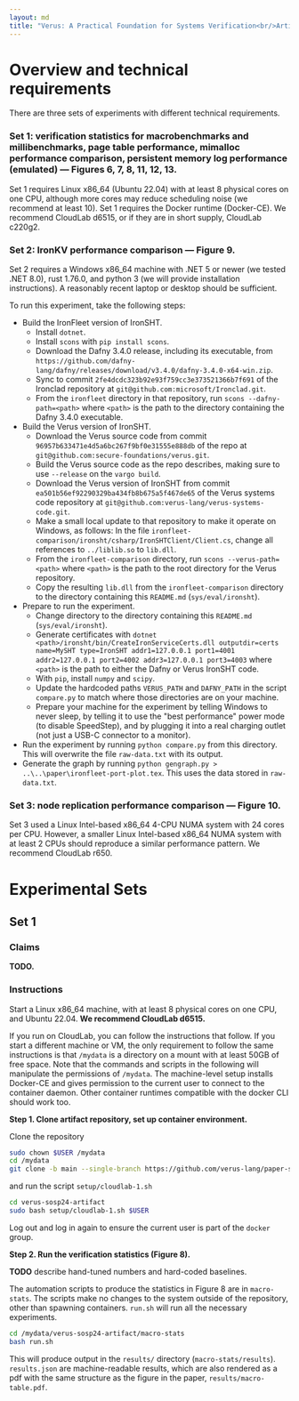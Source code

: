 ```yaml
---
layout: md
title: "Verus: A Practical Foundation for Systems Verification<br/>Artifact Guide"
---
```


# Overview and technical requirements

There are three sets of experiments with different technical requirements.

### Set 1: verification statistics for macrobenchmarks and millibenchmarks, page table performance, mimalloc performance comparison, persistent memory log performance (emulated) — Figures 6, 7, 8, 11, 12, 13.

Set 1 requires Linux x86_64 (Ubuntu 22.04) with at least 8 physical cores on one CPU, although more cores may reduce scheduling noise (we recommend at least 10). Set 1 requires the Docker runtime (Docker-CE). We recommend CloudLab d6515, or if they are in short supply, CloudLab c220g2.

### Set 2: IronKV performance comparison — Figure 9.

Set 2 requires a Windows x86_64 machine with .NET 5 or newer (we tested .NET 8.0), rust 1.76.0, and python 3 (we will provide installation instructions). A reasonably recent laptop or desktop should be sufficient.

To run this experiment, take the following steps:

* Build the IronFleet version of IronSHT.
    * Install `dotnet`.
    * Install `scons` with `pip install scons`.
    * Download the Dafny 3.4.0 release, including its executable, from
      `https://github.com/dafny-lang/dafny/releases/download/v3.4.0/dafny-3.4.0-x64-win.zip`.
    * Sync to commit `2fe4dcdc323b92e93f759cc3e373521366b7f691` of the Ironclad repository at `git@github.com:microsoft/Ironclad.git`.
	* From the `ironfleet` directory in that repository, run `scons
      --dafny-path=<path>` where `<path>` is the path to the directory
      containing the Dafny 3.4.0 executable.
* Build the Verus version of IronSHT.
    * Download the Verus source code from commit `96957b633471e4d5a6bc267f9bf0e31555e888db`
      of the repo at `git@github.com:secure-foundations/verus.git`.
    * Build the Verus source code as the repo describes, making sure to use
      `--release` on the `vargo build`.
    * Download the Verus version of IronSHT from commit
      `ea501b56ef92290329ba434fb8b675a5f467de65` of the Verus systems code
      repository at `git@github.com:verus-lang/verus-systems-code.git`.
    * Make a small local update to that repository to make it operate on
      Windows, as follows:  In the file
      `ironfleet-comparison/ironsht/csharp/IronSHTClient/Client.cs`, change
      all references to `../liblib.so` to `lib.dll`.
    * From the `ironfleet-comparison` directory, run `scons
         --verus-path=<path>` where `<path>` is the path to the root directory
      for the Verus repository.
    * Copy the resulting `lib.dll` from the `ironfleet-comparison` directory
      to the directory containing this `README.md` (`sys/eval/ironsht`).
* Prepare to run the experiment.
    * Change directory to the directory containing this `README.md`
      (`sys/eval/ironsht`).
    * Generate certificates with `dotnet <path>/ironsht/bin/CreateIronServiceCerts.dll
      outputdir=certs name=MySHT type=IronSHT addr1=127.0.0.1 port1=4001
      addr2=127.0.0.1 port2=4002 addr3=127.0.0.1 port3=4003` where `<path>` is
      the path to either the Dafny or Verus IronSHT code.
    * With `pip`, install `numpy` and `scipy`.
    * Update the hardcoded paths `VERUS_PATH` and `DAFNY_PATH` in the script
      `compare.py` to match where those directories are on your machine.
    * Prepare your machine for the experiment by telling Windows to never
      sleep, by telling it to use the "best performance" power mode (to
      disable SpeedStep), and by plugging it into a real charging outlet (not
      just a USB-C connector to a monitor).
* Run the experiment by running `python compare.py` from this directory. This will
  overwrite the file `raw-data.txt` with its output.
* Generate the graph by running `python gengraph.py > ..\..\paper\ironfleet-port-plot.tex`.
  This uses the data stored in `raw-data.txt`.

### Set 3: node replication performance comparison — Figure 10.

Set 3 used a Linux Intel-based x86_64 4-CPU NUMA system with 24 cores per CPU. However, a smaller Linux Intel-based x86_64 NUMA system with at least 2 CPUs should reproduce a similar performance pattern. We recommend CloudLab r650.

# Experimental Sets

## Set 1

### Claims

**TODO.**

### Instructions

Start a Linux x86_64 machine, with at least 8 physical cores on one CPU, and Ubuntu 22.04. **We recommend CloudLab d6515.**

If you run on CloudLab, you can follow the instructions that follow. If you start a different machine or VM, the only requirement
to follow the same instructions is that `/mydata` is a directory on a mount with at least 50GB of free space.
Note that the commands and scripts in the following will manipulate the permissions of `/mydata`. The machine-level setup installs
Docker-CE and gives permission to the current user to connect to the container daemon. Other container runtimes compatible with the docker CLI should work too.

**Step 1. Clone artifact repository, set up container environment.**

Clone the repository

```sh
sudo chown $USER /mydata
cd /mydata
git clone -b main --single-branch https://github.com/verus-lang/paper-sosp24-artifact.git verus-sosp24-artifact
```

and run the script `setup/cloudlab-1.sh`


```sh
cd verus-sosp24-artifact
sudo bash setup/cloudlab-1.sh $USER
```

Log out and log in again to ensure the current user is part of the `docker` group.

**Step 2. Run the verification statistics (Figure 8).**

**TODO** describe hand-tuned numbers and hard-coded baselines.

The automation scripts to produce the statistics in Figure 8 are in `macro-stats`.
The scripts make no changes to the system outside of the repository, other than spawning
containers.  `run.sh` will run all the necessary experiments.

```sh
cd /mydata/verus-sosp24-artifact/macro-stats
bash run.sh
```

This will produce output in the `results/` directory (`macro-stats/results`).
`results.json` are machine-readable results, which are also rendered as a pdf with the
same structure as the figure in the paper, `results/macro-table.pdf`.




